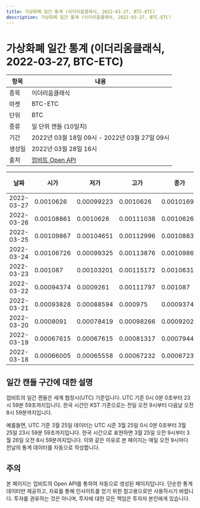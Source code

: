 ```yaml
---
title: 가상화폐 일간 통계 (이더리움클래식, 2022-03-27, BTC-ETC)
description: 가상화폐 일간 통계 (이더리움클래식, 2022-03-27, BTC-ETC)
---
```



가상화폐 일간 통계 (이더리움클래식, 2022-03-27, BTC-ETC)
===

|항목|내용|
|--|--|
|종목|이더리움클래식|
|마켓|BTC-ETC|
|단위|BTC|
|종류|일 단위 캔들 (10일치)|
|기간|2022년 03월 18일 09시 - 2022년 03월 27일 09시|
|생성일|2022년 03월 28일 16시|
|출처|[업비트 Open API](https://docs.upbit.com)|


|날짜|시가|저가|고가|종가|비고|
|--|--|--|--|--|--|
|2022-03-27|0.0010626|0.00099223|0.0010626|0.00101699|    |
|2022-03-26|0.00108861|0.0010626|0.00111038|0.0010626|    |
|2022-03-25|0.00109867|0.00104651|0.00112996|0.00108833|    |
|2022-03-24|0.00106726|0.00099325|0.00113876|0.00109867|    |
|2022-03-23|0.001087|0.00103201|0.00115172|0.00106315|    |
|2022-03-22|0.00094374|0.0009261|0.00111797|0.001087|    |
|2022-03-21|0.00093828|0.00088594|0.000975|0.00093745|    |
|2022-03-20|0.0008091|0.00078419|0.00098266|0.00092023|    |
|2022-03-19|0.00067615|0.00067615|0.00081317|0.00079444|    |
|2022-03-18|0.00066005|0.00065558|0.00067232|0.00067232|    |


일간 캔들 구간에 대한 설명
---


업비트의 일간 캔들은 세계 협정시(UTC) 기준입니다. 
UTC 기준 0시 0분 0초부터 23시 59분 59초까지입니다. 
한국 시간인 KST 기준으로는 전일 오전 9시부터 다음날 오전 8시 59분까지입니다. 


예를들면, UTC 기준 3월 25일 데이터는 UTC 시준 3월 25일 0시 0분 0초부터 3월 25일 23시 59분 59초까지입니다. 
한국 시간으로 표현하면 3월 25일 오전 9시부터 3월 26일 오전 8시 59분까지입니다. 
이와 같은 이유로 본 페이지는 매일 오전 9시마다 전날의 통계 데이터를 자동으로 작성합니다. 


주의
---


본 페이지는 업비트의 Open API를 통하여 자동으로 생성된 페이지입니다. 
단순한 통계 데이터만 제공하고, 자료를 통해 인사이트를 얻기 위한 참고용으로만 사용하시기 바랍니다. 
투자를 권유하는 것은 아니며, 투자에 대한 모든 책임은 투자자 본인에게 있습니다. 
